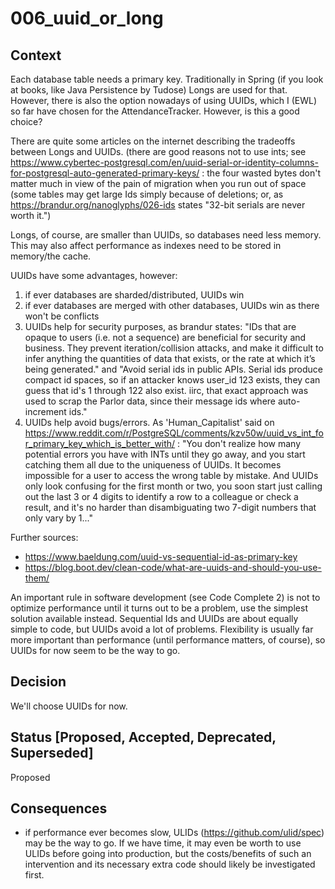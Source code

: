 # 006_uuid_or_long


## Context
Each database table needs a primary key. Traditionally in Spring (if you look at books, like Java Persistence by Tudose) Longs are used for that. However, there is also the option nowadays of using UUIDs, which I (EWL) so far have chosen for the AttendanceTracker. However, is this a good choice?

There are quite some articles on the internet describing the tradeoffs between Longs and UUIDs. (there are good reasons not to use ints; see https://www.cybertec-postgresql.com/en/uuid-serial-or-identity-columns-for-postgresql-auto-generated-primary-keys/ : the four wasted bytes don't matter much in view of the pain of migration when you run out of space (some tables may get large Ids simply because of deletions; or, as https://brandur.org/nanoglyphs/026-ids states "32-bit serials are never worth it.")

Longs, of course, are smaller than UUIDs, so databases need less memory. This may also affect performance as indexes need to be stored in memory/the cache.

UUIDs have some advantages, however:
1. if ever databases are sharded/distributed, UUIDs win
2. if ever databases are merged with other databases, UUIDs win as there won't be conflicts
3. UUIDs help for security purposes, as brandur states: "IDs that are opaque to users (i.e. not a sequence) are beneficial for security and business. They prevent iteration/collision attacks, and make it difficult to infer anything the quantities of data that exists, or the rate at which it’s being generated." and "Avoid serial ids in public APIs. Serial ids produce compact id spaces, so if an attacker knows user_id 123 exists, they can guess that id's 1 through 122 also exist. iirc, that exact approach was used to scrap the Parlor data, since their message ids where auto-increment ids."
4. UUIDs help avoid bugs/errors. As 'Human_Capitalist' said on https://www.reddit.com/r/PostgreSQL/comments/kzv50w/uuid_vs_int_for_primary_key_which_is_better_with/ : "You don't realize how many potential errors you have with INTs until they go away, and you start catching them all due to the uniqueness of UUIDs. It becomes impossible for a user to access the wrong table by mistake. And UUIDs only look confusing for the first month or two, you soon start just calling out the last 3 or 4 digits to identify a row to a colleague or check a result, and it's no harder than disambiguating two 7-digit numbers that only vary by 1..."

Further sources: 
- https://www.baeldung.com/uuid-vs-sequential-id-as-primary-key 
- https://blog.boot.dev/clean-code/what-are-uuids-and-should-you-use-them/

An important rule in software development (see Code Complete 2) is not to optimize performance until it turns out to be a problem, use the simplest solution available instead. Sequential Ids and UUIDs are about equally simple to code, but UUIDs avoid a lot of problems. Flexibility is usually far more important than performance (until performance matters, of course), so UUIDs for now seem to be the way to go. 

## Decision
We'll choose UUIDs for now.

## Status [Proposed, Accepted, Deprecated, Superseded]
Proposed

## Consequences
- if performance ever becomes slow, ULIDs (https://github.com/ulid/spec) may be the way to go. If we have time, it may even be worth to use ULIDs before going into production, but the costs/benefits of such an intervention and its necessary extra code should likely be investigated first.